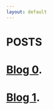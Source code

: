 ```yaml
---
layout: default
---
```


# POSTS

# [Blog 0](./_posts/2020-08-31-Blog-0.html).

# [Blog 1](./_posts/2020-09-06-Blog-1.html).
